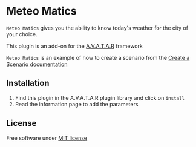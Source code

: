 # Meteo Matics

`Meteo Matics` gives you the ability to know today's weather for the city of your choice.

This plugin is an add-on for the [A.V.A.T.A.R](https://avatar-home-automation.github.io/docs) framework 

`Meteo Matics` is an example of how to create a scenario from the [Create a Scenario documentation](https://avatar-home-automation.github.io/docs/scenario-studio-add-action/)

 ## Installation

 1. Find this plugin in the A.V.A.T.A.R plugin library and click on `install`
 2. Read the information page to add the parameters

## License
Free software under [MIT license](https://github.com/avatar-home-automation/A.V.A.T.A.R-plugin-worldTime/blob/master/LICENSE)


